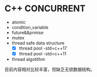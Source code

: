 # C++ CONCURRENT

- atomic
- condition_variable
- future&&prmise
- mutex
- thread safe data structure
  - [x] thread pool -std=c++17
  - [x] thread pool -std=c++11
- thread algotithm

目前内容相对比较丰富，但缺乏无锁数据结构。
